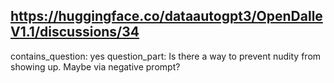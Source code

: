 ## https://huggingface.co/dataautogpt3/OpenDalleV1.1/discussions/34

contains_question: yes
question_part: Is there a way to prevent nudity from showing up. Maybe via negative prompt?